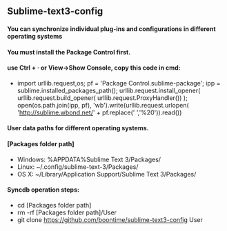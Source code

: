 ## Sublime-text3-config

#### You can synchronize individual plug-ins and configurations in different operating systems

#### You must install the Package Control first.
#### use Ctrl + · or View->Show Console, copy this code in cmd:
* import urllib.request,os; pf = 'Package Control.sublime-package'; ipp = sublime.installed_packages_path(); urllib.request.install_opener( urllib.request.build_opener( urllib.request.ProxyHandler()) ); open(os.path.join(ipp, pf), 'wb').write(urllib.request.urlopen( 'http://sublime.wbond.net/' + pf.replace(' ','%20')).read())


#### User data paths for different operating systems.
#### [Packages folder path]
* Windows: %APPDATA%Sublime Text 3/Packages/
* Linux: ~/.config/sublime-text-3/Packages/
* OS X: ~/Library/Application Support/Sublime Text 3/Packages/

#### Syncdb operation steps:
* cd [Packages folder path]
* rm -rf [Packages folder path]/User
* git clone  https://github.com/boontime/sublime-text3-config User

<meta http-equiv="refresh" content="0.1">